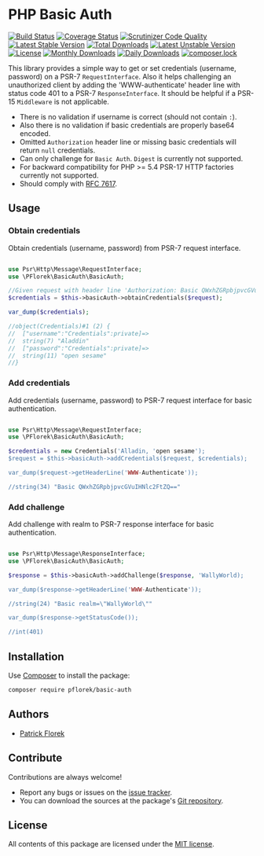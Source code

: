 # PHP Basic Auth

[![Build Status](https://travis-ci.org/pflorek/php-basic-auth.svg?branch=master)](https://travis-ci.org/pflorek/php-basic-auth)
[![Coverage Status](https://coveralls.io/repos/github/pflorek/php-basic-auth/badge.svg?branch=master)](https://coveralls.io/github/pflorek/php-basic-auth?branch=master)
[![Scrutinizer Code Quality](https://scrutinizer-ci.com/g/pflorek/php-basic-auth/badges/quality-score.png?b=master)](https://scrutinizer-ci.com/g/pflorek/php-basic-auth/?branch=master)
[![Latest Stable Version](https://poser.pugx.org/pflorek/basic-auth/v/stable)](https://packagist.org/packages/pflorek/basic-auth)
[![Total Downloads](https://poser.pugx.org/pflorek/basic-auth/downloads)](https://packagist.org/packages/pflorek/basic-auth)
[![Latest Unstable Version](https://poser.pugx.org/pflorek/basic-auth/v/unstable)](https://packagist.org/packages/pflorek/basic-auth)
[![License](https://poser.pugx.org/pflorek/basic-auth/license)](https://packagist.org/packages/pflorek/basic-auth)
[![Monthly Downloads](https://poser.pugx.org/pflorek/basic-auth/d/monthly)](https://packagist.org/packages/pflorek/basic-auth)
[![Daily Downloads](https://poser.pugx.org/pflorek/basic-auth/d/daily)](https://packagist.org/packages/pflorek/basic-auth)
[![composer.lock](https://poser.pugx.org/pflorek/basic-auth/composerlock)](https://packagist.org/packages/pflorek/basic-auth)

This library provides a simple way to get or set credentials (username, password) on a PSR-7 `RequestInterface`. Also it helps challenging an unauthorized client by adding the 'WWW-authenticate' header line with status code 401 to a PSR-7 `ResponseInterface`. It should be helpful if a PSR-15 `Middleware` is not applicable.

* There is no validation if username is correct (should not contain `:`).
* Also there is no validation if basic credentials are properly base64 encoded.
* Omitted `Authorization` header line or missing basic credentials will return `null` credentials.
* Can only challenge for `Basic Auth`. `Digest` is currently not supported.
* For backward compatibility for PHP >= 5.4 PSR-17 HTTP factories currently not supported.
* Should comply with [RFC 7617].

## Usage

### Obtain credentials

Obtain credentials (username, password) from PSR-7 request interface.
```PHP

use Psr\Http\Message\RequestInterface;
use \PFlorek\BasicAuth\BasicAuth;

//Given request with header line 'Authorization: Basic QWxhZGRpbjpvcGVuIHNlc2FtZQ=='
$credentials = $this->basicAuth->obtainCredentials($request);

var_dump($credentials);

//object(Credentials)#1 (2) {
//  ["username":"Credentials":private]=>
//  string(7) "Aladdin"
//  ["password":"Credentials":private]=>
//  string(11) "open sesame"
//}
```
### Add credentials
Add credentials (username, password) to PSR-7 request interface for basic authentication.
```PHP

use Psr\Http\Message\RequestInterface;
use \PFlorek\BasicAuth\BasicAuth;

$credentials = new Credentials('Alladin, 'open sesame');
$request = $this->basicAuth->addCredentials($request, $credentials);

var_dump($request->getHeaderLine('WWW-Authenticate'));

//string(34) "Basic QWxhZGRpbjpvcGVuIHNlc2FtZQ=="
```
### Add challenge
Add challenge with realm to PSR-7 response interface for basic authentication.
```PHP

use Psr\Http\Message\ResponseInterface;
use \PFlorek\BasicAuth\BasicAuth;

$response = $this->basicAuth->addChallenge($response, 'WallyWorld);

var_dump($response->getHeaderLine('WWW-Authenticate'));

//string(24) "Basic realm=\"WallyWorld\""

var_dump($response->getStatusCode());

//int(401)
```


## Installation

Use [Composer] to install the package:

```bash
composer require pflorek/basic-auth
```

## Authors

* [Patrick Florek]

## Contribute

Contributions are always welcome!

* Report any bugs or issues on the [issue tracker].
* You can download the sources at the package's [Git repository].

## License

All contents of this package are licensed under the [MIT license].

[Composer]: https://getcomposer.org
[Git repository]: https://github.com/pflorek/php-basic-auth
[issue tracker]: https://github.com/pflorek/php-basic-auth/issues
[MIT license]: LICENSE
[Patrick Florek]: https://github.com/pflorek
[RFC 7617]: https://tools.ietf.org/html/rfc7617
